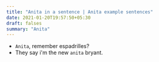```yaml
---
title: "Anita in a sentence | Anita example sentences"
date: 2021-01-20T19:57:50+05:30
draft: falses
summary: "Anita"
---
```

- `Anita`, remember espadrilles?
- They say i'm the new `anita` bryant.
                 
